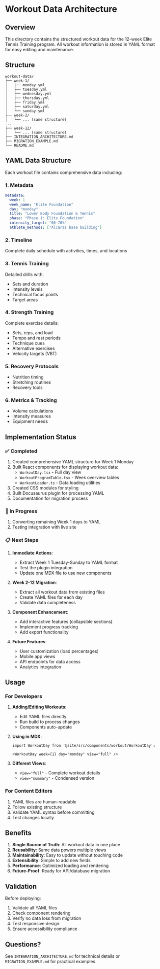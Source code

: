 # Workout Data Architecture

## Overview

This directory contains the structured workout data for the 12-week Elite Tennis Training program. All workout information is stored in YAML format for easy editing and maintenance.

## Structure

```
workout-data/
├── week-1/
│   ├── monday.yml
│   ├── tuesday.yml
│   ├── wednesday.yml
│   ├── thursday.yml
│   ├── friday.yml
│   ├── saturday.yml
│   └── sunday.yml
├── week-2/
│   └── ... (same structure)
...
├── week-12/
│   └── ... (same structure)
├── INTEGRATION_ARCHITECTURE.md
├── MIGRATION_EXAMPLE.md
└── README.md
```

## YAML Data Structure

Each workout file contains comprehensive data including:

### 1. Metadata
```yaml
metadata:
  week: 1
  week_name: "Elite Foundation"
  day: "monday"
  title: "Lower Body Foundation & Tennis"
  phase: "Phase 1: Elite Foundation"
  intensity_target: "60-70%"
  athlete_methods: ["Alcaraz base building"]
```

### 2. Timeline
Complete daily schedule with activities, times, and locations

### 3. Tennis Training
Detailed drills with:
- Sets and duration
- Intensity levels
- Technical focus points
- Target areas

### 4. Strength Training
Complete exercise details:
- Sets, reps, and load
- Tempo and rest periods
- Technique cues
- Alternative exercises
- Velocity targets (VBT)

### 5. Recovery Protocols
- Nutrition timing
- Stretching routines
- Recovery tools

### 6. Metrics & Tracking
- Volume calculations
- Intensity measures
- Equipment needs

## Implementation Status

### ✅ Completed
1. Created comprehensive YAML structure for Week 1 Monday
2. Built React components for displaying workout data:
   - `WorkoutDay.tsx` - Full day view
   - `WorkoutProgramTable.tsx` - Week overview tables
   - `WorkoutLoader.ts` - Data loading utilities
3. Created CSS modules for styling
4. Built Docusaurus plugin for processing YAML
5. Documentation for migration process

### 🚧 In Progress
1. Converting remaining Week 1 days to YAML
2. Testing integration with live site

### 📋 Next Steps
1. **Immediate Actions**:
   - Extract Week 1 Tuesday-Sunday to YAML format
   - Test the plugin integration
   - Update one MDX file to use new components
   
2. **Week 2-12 Migration**:
   - Extract all workout data from existing files
   - Create YAML files for each day
   - Validate data completeness

3. **Component Enhancement**:
   - Add interactive features (collapsible sections)
   - Implement progress tracking
   - Add export functionality

4. **Future Features**:
   - User customization (load percentages)
   - Mobile app views
   - API endpoints for data access
   - Analytics integration

## Usage

### For Developers

1. **Adding/Editing Workouts**: 
   - Edit YAML files directly
   - Run build to process changes
   - Components auto-update

2. **Using in MDX**:
   ```mdx
   import WorkoutDay from '@site/src/components/workout/WorkoutDay';
   
   <WorkoutDay week={1} day="monday" view="full" />
   ```

3. **Different Views**:
   - `view="full"` - Complete workout details
   - `view="summary"` - Condensed version

### For Content Editors

1. YAML files are human-readable
2. Follow existing structure
3. Validate YAML syntax before committing
4. Test changes locally

## Benefits

1. **Single Source of Truth**: All workout data in one place
2. **Reusability**: Same data powers multiple views
3. **Maintainability**: Easy to update without touching code
4. **Extensibility**: Simple to add new fields
5. **Performance**: Optimized loading and rendering
6. **Future-Proof**: Ready for API/database migration

## Validation

Before deploying:
1. Validate all YAML files
2. Check component rendering
3. Verify no data loss from migration
4. Test responsive design
5. Ensure accessibility compliance

## Questions?

See `INTEGRATION_ARCHITECTURE.md` for technical details or `MIGRATION_EXAMPLE.md` for practical examples.